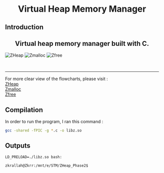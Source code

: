 <h1 align = "center"> Virtual Heap Memory Manager </h1>

## Introduction
<h2 align = "center"> Virtual heap memory manager built with C. </h2>

![ZHeap](https://github.com/user-attachments/assets/972d1600-ed94-4a06-843a-336f99e2215b)
![Zmalloc](https://github.com/user-attachments/assets/ab3a6d29-f033-4288-a10e-5538f7a34396)
![Zfree](https://github.com/user-attachments/assets/a15d7341-afd6-4d2f-b661-6fb5cae397bf)

<br><hr>

For more clear view of the flowcharts, please visit : <br>
[ZHeap](https://www.canva.com/design/DAGOBxPBd4E/bCsOFm86_FA-AJEdeVDPNA/edit?utm_content=DAGOBxPBd4E&utm_campaign=designshare&utm_medium=link2&utm_source=sharebutton)
<br>
[Zmalloc](https://www.canva.com/design/DAGOBlWWlpk/cavKyrgBLZgLTIQkDpbsIw/edit?utm_content=DAGOBlWWlpk&utm_campaign=designshare&utm_medium=link2&utm_source=sharebutton)
<br>
[Zfree](https://www.canva.com/design/DAGOB2ICYbA/pyQv9pCPscG3oK4ysCvUQA/edit?utm_content=DAGOB2ICYbA&utm_campaign=designshare&utm_medium=link2&utm_source=sharebutton)

## Compilation
In order to run the program, I ran this command : <br>
```bash
gcc -shared -fPIC -g *.c -o libz.so
```

## Outputs
`LD_PRELOAD=./libz.so bash:` <br>
```text
zkrallah@Zkrr:/mnt/e/STM/ZHeap_Phase2$
```
